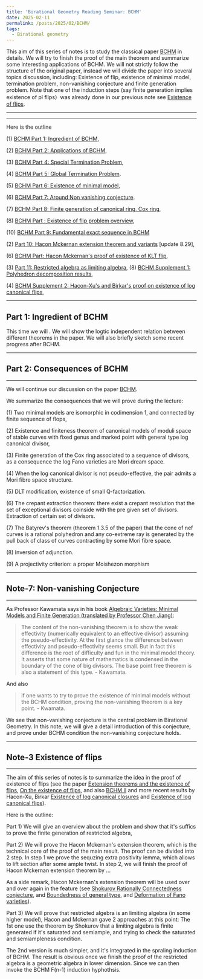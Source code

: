```yaml
---
title: 'Birational Geometry Reading Seminar: BCHM'
date: 2025-02-11
permalink: /posts/2025/02/BCHM/
tags:
  - Birational geometry
---
```



This aim of this series of notes is to study the classical paper [BCHM](https://www.ams.org/journals/jams/2010-23-02/S0894-0347-09-00649-3/S0894-0347-09-00649-3.pdf) in details. We will try to finish the proof of the main theorem and summarize some interesting applications of BCHM. We will not strictly follow the structure of the original paper, instead we will divide the paper into several topics discussion, including: Existence of flip, existence of minimal model, termination problem, non-vanishing conjecture and finite generation problem. Note that one of the induction steps (say finite generation implies existence of pl flips）was already done in our previous note see [Existence of flips](https://yilimath.github.io/posts/2024/08/Existence-of-flips/). 



---
---

Here is the outline

(1) [BCHM Part 1: Ingredient of BCHM](https://yilimath.github.io/files/Birational/BCHM/BCHM1.pdf),

(2) [BCHM Part 2: Applications of BCHM](https://yilimath.github.io/files/Birational/BCHM/BCHM2.pdf),

(3) [BCHM Part 4: Special Termination Problem](),

(4) [BCHM Part 5: Global Termination Problem](https://yilimath.github.io/files/Birational/BCHM/BCHM4.pdf).

(5) [BCHM Part 6: Existence of minimal model](),

(6) [BCHM Part 7: Around Non vanishing conjecture](https://yilimath.github.io/files/Birational/BCHM/BCHM4.pdf).

(7) [BCHM Part 8: Finite generation of canonical ring, Cox ring](),

(8) [BCHM Part : Existence of flip problem overview](https://yilimath.github.io/files/Birational/BCHM/ExistenceFlip.pdf),

(10) [BCHM Part 9: Fundamental exact sequence in BCHM]()

(2) [Part 10: Hacon Mckernan extension theorem and variants](https://yilimath.github.io/files/Birational/BCHM/HaconMckernanExtension.pdf) [update 8.29],

(6) [BCHM Part: Hacon Mckernan's proof of existence of KLT flip](https://yilimath.github.io/files/Birational/BCHM/ExistenceFlip2.pdf), 

(3) [Part 11: Restricted algebra as limiting algebra](https://yilimath.github.io/files/Birational/BCHM/RestrictedAlgebra.pdf),
(8) [BCHM Supplement 1: Polyhedron decomposition results](),

(4) [BCHM Supplement 2: Hacon-Xu's and Birkar's proof on existence of log canonical flips](https://yilimath.github.io/files/Birational/BCHM/ExistenceLCFlip1.pdf),




---
## Part 1: Ingredient of BCHM 

This time we will . We will show the logtic independent relation between different theorems in the paper. We will also briefly sketch some recent progress after BCHM.



----
## Part 2: Consequences of BCHM
---

We will continue our discussion on the paper [BCHM](https://www.ams.org/journals/jams/2010-23-02/S0894-0347-09-00649-3/S0894-0347-09-00649-3.pdf). 


We summarize the consequences that we will prove during the lecture:

(1) Two minimal models are isomorphic in codimension 1, and connected by finite sequence of flops,

(2) Existence and finiteness theorem of canonical models of moduli space of stable curves with fixed genus and marked point with general type log canonical divisor,

(3) Finite generation of the Cox ring associated to a sequence of divisors, as a consequence the log Fano varieties are Mori dream space.

(4) When the log canonical divisor is not pseudo-effective, the pair admits a Mori fibre space structure.

(5) DLT modification, existence of small Q-factorization.

(6) The crepant extraction theorem: there exist a crepant resolution that the set of exceptional divisors coinside with the pre given set of divisors. Extraction of certain set of divisors.

(7) The Batyrev's theorem (theorem 1.3.5 of the paper) that the cone of nef curves is a rational polyhedron and any co-extreme ray is generated by the pull back of class of curves contracting by some Mori fibre space.

(8) Inversion of adjunction.

(9) A projectivity criterion: a proper Moishezon morphism



----
## Note-7: Non-vanishing Conjecture
----
As Professor Kawamata says in his book [Algebraic Varieties: Minimal Models and Finite Generation (translated by Professor Chen Jiang)](https://www.amazon.com/Algebraic-Varieties-Generation-Cambridge-Mathematics-ebook/dp/B0CW1BCS7J/ref=sr_1_1?crid=1511UB4M5JV9Z&dib=eyJ2IjoiMSJ9.ZC9_Ex0OWqO7D4WpEB3nrQ.PC0ohE-R0Gh6-MF9GtPU6As6szfH0LaO_TBoS6MX-E0&dib_tag=se&keywords=Finite+generation+minimal+model+%5C&qid=1739273152&sprefix=finite+generation+minimal+model+%2Caps%2C316&sr=8-1):

> The content of the non-vanishing theorem is to show the weak effectivity (numerically equivalent to an effective divisor) assuming the pseudo-effectivity. At the first glance the difference between effectivity and pseudo-effectivity seems small. But in fact this difference is the root of difficulty and fun in the minimal model theory. It asserts that some nature of mathematics is condensed in the boundary of the cone of big divisors. The base point free theorem is also a statement of this type. - Kawamata.

And also 

>  if one wants to try to prove the existence of minimal models without the BCHM condition, proving the non-vanishing theorem is a key point. - Kwamata.


We see that non-vanishing conjecture is the central problem in Birational Geometry. In this note, we will give a detail introduction of this conjecture, and prove under BCHM condition the non-vanishing conjecture holds.


----
## Note-3 Existence of flips
---

The aim of this series of notes is to summarize the idea in the proof of existence of flips (see the paper [Extension theorems and the existence of flips](https://academic.oup.com/book/6326/chapter-abstract/150033223?redirectedFrom=fulltext), [On the existence of flips](https://arxiv.org/abs/math/0507597), and also [BCHM II](https://mathscinet.ams.org/mathscinet/article?mr=2601040) and more recent results by Hacon-Xu, Birkar [Existence of log canonical closures](https://link.springer.com/article/10.1007/s00222-012-0409-0) and [Existence of log canonical flips](https://mathscinet.ams.org/mathscinet/article?mr=2929730)). 

Here is the outline: 

Part 1) We will give an overview about the problem and show that it's suffics to prove the finite generation of restricted algebra,

Part 2) We will prove the Hacon Mckernan's extension theorem, which is the technical core of the proof of the main result. The proof can be divided into 2 step. In step 1 we prove the sequzing extra positivity lemma, which allows to lift section after some ample twist. In step 2, we will finish the proof of Hacon Mckernan extension theorem by ... 

As a side remark, Hacon Mckernan's extension theorem will be used over and over again in the feature (see [Shokurov Rationally Connectedness conjecture](https://yilimath.github.io/posts/2024/08/Shokurov-Rationally-Connectedness/), and [Boundedness of general type](https://yilimath.github.io/posts/2024/08/Boundedness-general-type/), and [Deformation of Fano varieties](https://yilimath.github.io/posts/2024/08/Deformation-Fano/)).

Part 3) We will prove that restricted algebra is an limiting algebra (in some higher model), Hacon and Mckernan gave 2 approaches at this point: The 1st one use the theorem by Shokurov that a limiting algebra is finite generated if it's saturated and semiample, and trying to check the saturated and semiampleness condition. 

The 2nd version is much simpler, and it's integrated in the spraling induction of BCHM. The result is obvious once we finish the proof of the restricted algebra is a geometric algebra in lower dimension. Since we can then invoke the BCHM F(n-1) induction hyphothsis.



